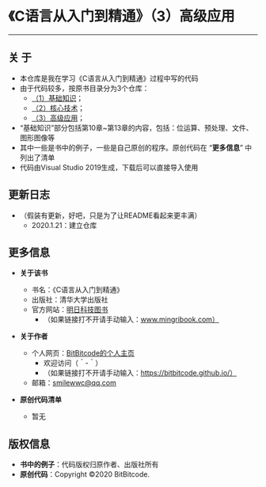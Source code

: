 # 《C语言从入门到精通》（3）高级应用
---


## 关  于
  + 本仓库是我在学习《C语言从入门到精通》过程中写的代码
  + 由于代码较多，按原书目录分为3个仓库：
    + [（1）基础知识](https://github.com/BitBitcode/Learning-C-1)；
    + [（2）核心技术](https://github.com/BitBitcode/Learning-C-2)；
    + [（3）高级应用](https://github.com/BitBitcode/Learning-C-3)；
  + “基础知识”部分包括第10章~第13章的内容，包括：位运算、预处理、文件、图形图像等
  + 其中一些是书中的例子，一些是自己原创的程序。原创代码在 “**更多信息**” 中列出了清单
  + 代码由Visual Studio 2019生成，下载后可以直接导入使用


## 更新日志
  + （假装有更新，好吧，只是为了让README看起来更丰满）
    + 2020.1.21：建立仓库


## 更多信息
  + **关于该书**
    + 书名：《C语言从入门到精通》
    + 出版社：清华大学出版社
    + 官方网站：[明日科技图书](https://www.mingribook.com)
      + （如果链接打不开请手动输入：www.mingribook.com）
      
  + **关于作者**
    + 个人网页：[BitBitcode的个人主页](https://bitbitcode.github.io/)
      + 欢迎访问（＾-＾）
      + （如果链接打不开请手动输入：https://bitbitcode.github.io/）
    + 邮箱：smilewwc@qq.com

  + **原创代码清单**
    + 暂无


## 版权信息
  + **书中的例子**：代码版权归原作者、出版社所有
  + **原创代码**：Copyright ©2020 BitBitcode.
